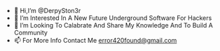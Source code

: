 - 👋 Hi,I’m @DerpySton3r 
- 👀 I’m Interested In A New Future Underground Software For Hackers 
- 💞️ I’m Looking To Calabrate And Share My Knowledge And To Build A Community 
- 📫 For More Info Contact Me error420found@gmail.com
